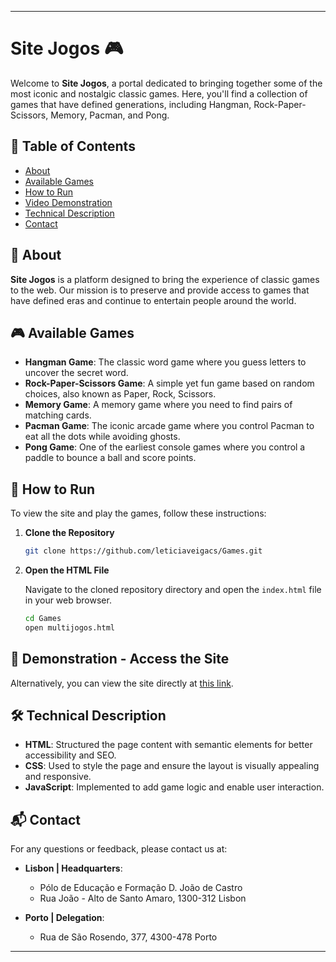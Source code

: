 

---

# Site Jogos 🎮

Welcome to **Site Jogos**, a portal dedicated to bringing together some of the most iconic and nostalgic classic games. Here, you'll find a collection of games that have defined generations, including Hangman, Rock-Paper-Scissors, Memory, Pacman, and Pong.

## 📂 Table of Contents

- [About](#about)
- [Available Games](#available-games)
- [How to Run](#how-to-run)
- [Video Demonstration](#video-demonstration)
- [Technical Description](#technical-description)
- [Contact](#contact)

## 📖 About

**Site Jogos** is a platform designed to bring the experience of classic games to the web. Our mission is to preserve and provide access to games that have defined eras and continue to entertain people around the world.

## 🎮 Available Games

- **Hangman Game**: The classic word game where you guess letters to uncover the secret word.
- **Rock-Paper-Scissors Game**: A simple yet fun game based on random choices, also known as Paper, Rock, Scissors.
- **Memory Game**: A memory game where you need to find pairs of matching cards.
- **Pacman Game**: The iconic arcade game where you control Pacman to eat all the dots while avoiding ghosts.
- **Pong Game**: One of the earliest console games where you control a paddle to bounce a ball and score points.

## 🚀 How to Run

To view the site and play the games, follow these instructions:

1. **Clone the Repository**

   ```bash
   git clone https://github.com/leticiaveigacs/Games.git
   ```

2. **Open the HTML File**

   Navigate to the cloned repository directory and open the `index.html` file in your web browser.

   ```bash
   cd Games
   open multijogos.html
   ```


## 🎥 Demonstration - Access the Site

   Alternatively, you can view the site directly at [this link](https://leticiaveigacs.github.io/site-jogos/).

## 🛠️ Technical Description

- **HTML**: Structured the page content with semantic elements for better accessibility and SEO.
- **CSS**: Used to style the page and ensure the layout is visually appealing and responsive.
- **JavaScript**: Implemented to add game logic and enable user interaction.

## 📬 Contact

For any questions or feedback, please contact us at:

- **Lisbon | Headquarters**:
  - Pólo de Educação e Formação D. João de Castro
  - Rua João - Alto de Santo Amaro, 1300-312 Lisbon

- **Porto | Delegation**:
  - Rua de São Rosendo, 377, 4300-478 Porto

---


